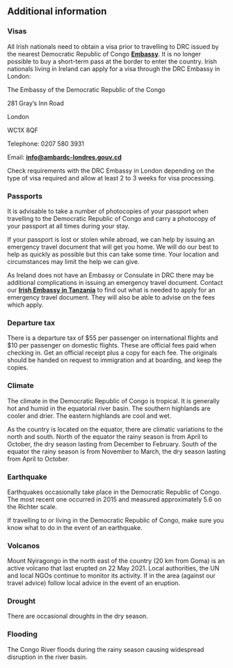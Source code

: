 ## Additional information

### **Visas**

All Irish nationals need to obtain a visa prior to travelling to DRC issued by the nearest Democratic Republic of Congo [**Embassy**](/en/dfa/embassies-in-ireland/). It is no longer possible to buy a short-term pass at the border to enter the country. Irish nationals living in Ireland can apply for a visa through the DRC Embassy in London:

The Embassy of the Democratic Republic of the Congo

281 Gray’s Inn Road

London

WC1X 8QF

Telephone: 0207 580 3931

Email: [**info@ambardc-londres.gouv.cd**](mailto:info@ambardc-londres.gouv.cd)

Check requirements with the DRC Embassy in London depending on the type of visa required and allow at least 2 to 3 weeks for visa processing.

### **Passports**

It is advisable to take a number of photocopies of your passport when travelling to the Democratic Republic of Congo and carry a photocopy of your passport at all times during your stay.

If your passport is lost or stolen while abroad, we can help by issuing an emergency travel document that will get you home. We will do our best to help as quickly as possible but this can take some time. Your location and circumstances may limit the help we can give.

As Ireland does not have an Embassy or Consulate in DRC there may be additional complications in issuing an emergency travel document. Contact our [**Irish Embassy in Tanzania**](/en/tanzania/daressalaam/) to find out what is needed to apply for an emergency travel document. They will also be able to advise on the fees which apply.

### **Departure tax**

There is a departure tax of $55 per passenger on international flights and $10 per passenger on domestic flights. These are official fees paid when checking in. Get an official receipt plus a copy for each fee. The originals should be handed on request to immigration and at boarding, and keep the copies.

### **Climate**

The climate in the Democratic Republic of Congo is tropical. It is generally hot and humid in the equatorial river basin. The southern highlands are cooler and drier. The eastern highlands are cool and wet.

As the country is located on the equator, there are climatic variations to the north and south. North of the equator the rainy season is from April to October, the dry season lasting from December to February. South of the equator the rainy season is from November to March, the dry season lasting from April to October.

### **Earthquake**

Earthquakes occasionally take place in the Democratic Republic of Congo. The most recent one occurred in 2015 and measured approximately 5.6 on the Richter scale.

If travelling to or living in the Democratic Republic of Congo, make sure you know what to do in the event of an earthquake.

### **Volcanos**

Mount Nyiragongo in the north east of the country (20 km from Goma) is an active volcano that last erupted on 22 May 2021. Local authorities, the UN and local NGOs continue to monitor its activity. If in the area (against our travel advice) follow local advice in the event of an eruption.

### **Drought**

There are occasional droughts in the dry season.

### **Flooding**

The Congo River floods during the rainy season causing widespread disruption in the river basin.